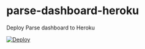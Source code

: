# parse-dashboard-heroku

Deploy Parse dashboard to Heroku

[![Deploy](https://www.herokucdn.com/deploy/button.svg)](https://heroku.com/deploy)
